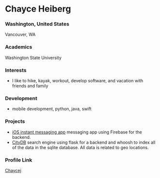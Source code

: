 # Chayce Heiberg

### Washington, United States

Vancouver, WA

### Academics

Washington State University

### Interests

- I like to hike, kayak, workout, develop software, and vacation with friends and family

### Development

-  mobile development, python, java, swift

### Projects

- [iOS instant messaging app](https://github.com/Chaycej/Instant-Messaging-iOS-app) messaging app using Firebase for the backend.
- [ CityDB](https://github.com/Chaycej/CityDB) search engine using flask for a backend and whoosh to index all of the data in the sqlite database. All data is related to geo locations.

### Profile Link

[Chaycej](https://github.com/Chaycej)
